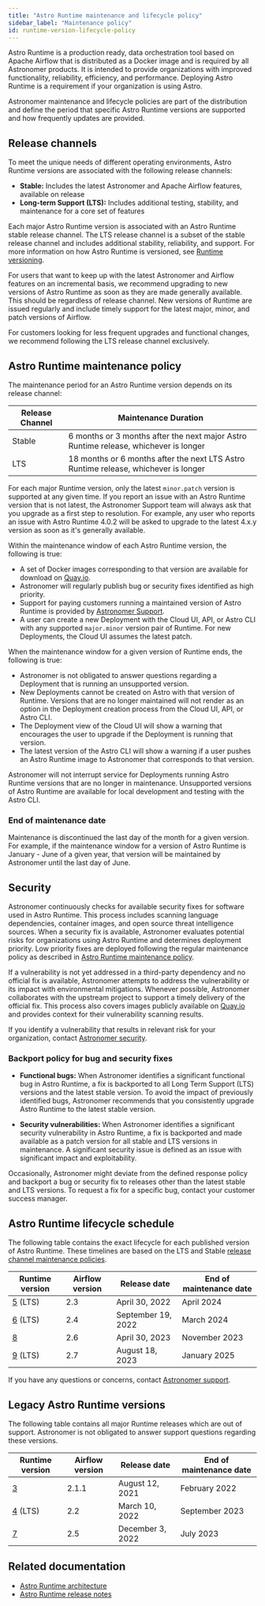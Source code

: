 ```yaml
---
title: "Astro Runtime maintenance and lifecycle policy"
sidebar_label: "Maintenance policy"
id: runtime-version-lifecycle-policy
---
```


<head>
  <meta name="description" content="Learn how Astronomer releases and maintains Astro Runtime. Astro Runtime is a Docker image built by Astronomer that provides a differentiated Apache Airflow experience and execution framework." />
  <meta name="og:description" content="Learn how Astronomer releases and maintains Astro Runtime. Astro Runtime is a Docker image built by Astronomer that provides a differentiated Apache Airflow experience and execution framework." />
</head>

Astro Runtime is a production ready, data orchestration tool based on Apache Airflow that is distributed as a Docker image and is required by all Astronomer products. It is intended to provide organizations with improved functionality, reliability, efficiency, and performance. Deploying Astro Runtime is a requirement if your organization is using Astro.

Astronomer maintenance and lifecycle policies are part of the distribution and define the period that specific Astro Runtime versions are supported and how frequently updates are provided.

## Release channels

To meet the unique needs of different operating environments, Astro Runtime versions are associated with the following release channels:

- **Stable:** Includes the latest Astronomer and Apache Airflow features, available on release
- **Long-term Support (LTS):** Includes additional testing, stability, and maintenance for a core set of features

Each major Astro Runtime version is associated with an Astro Runtime stable release channel. The LTS release channel is a subset of the stable release channel and includes additional stability, reliability, and support. For more information on how Astro Runtime is versioned, see [Runtime versioning](runtime-image-architecture.md#runtime-versioning).

For users that want to keep up with the latest Astronomer and Airflow features on an incremental basis, we recommend upgrading to new versions of Astro Runtime as soon as they are made generally available. This should be regardless of release channel. New versions of Runtime are issued regularly and include timely support for the latest major, minor, and patch versions of Airflow.

For customers looking for less frequent upgrades and functional changes, we recommend following the LTS release channel exclusively.

## Astro Runtime maintenance policy

The maintenance period for an Astro Runtime version depends on its release channel:

| Release Channel | Maintenance Duration                                                                 |
| --------------- | ------------------------------------------------------------------------------------ |
| Stable          | 6 months or 3 months after the next major Astro Runtime release, whichever is longer |
| LTS             | 18 months or 6 months after the next LTS Astro Runtime release, whichever is longer  |

For each major Runtime version, only the latest `minor.patch` version is supported at any given time. If you report an issue with an Astro Runtime version that is not latest, the Astronomer Support team will always ask that you upgrade as a first step to resolution. For example, any user who reports an issue with Astro Runtime 4.0.2 will be asked to upgrade to the latest 4.x.y version as soon as it's generally available.

Within the maintenance window of each Astro Runtime version, the following is true:

- A set of Docker images corresponding to that version are available for download on [Quay.io](https://quay.io/repository/astronomer/astro-runtime?tab=tags).
- Astronomer will regularly publish bug or security fixes identified as high priority.
- Support for paying customers running a maintained version of Astro Runtime is provided by [Astronomer Support](https://cloud.astronomer.io/support).
- A user can create a new Deployment with the Cloud UI, API, or Astro CLI with any supported `major.minor` version pair of Runtime. For new Deployments, the Cloud UI assumes the latest patch.

When the maintenance window for a given version of Runtime ends, the following is true:

- Astronomer is not obligated to answer questions regarding a Deployment that is running an unsupported version.
- New Deployments cannot be created on Astro with that version of Runtime. Versions that are no longer maintained will not render as an option in the Deployment creation process from the Cloud UI, API, or Astro CLI.
- The Deployment view of the Cloud UI will show a warning that encourages the user to upgrade if the Deployment is running that version.
- The latest version of the Astro CLI will show a warning if a user pushes an Astro Runtime image to Astronomer that corresponds to that version.

Astronomer will not interrupt service for Deployments running Astro Runtime versions that are no longer in maintenance. Unsupported versions of Astro Runtime are available for local development and testing with the Astro CLI.

### End of maintenance date

Maintenance is discontinued the last day of the month for a given version. For example, if the maintenance window for a version of Astro Runtime is January - June of a given year, that version will be maintained by Astronomer until the last day of June.

## Security

Astronomer continuously checks for available security fixes for software used in Astro Runtime. This process includes scanning language dependencies, container images, and open source threat intelligence sources. When a security fix is available, Astronomer evaluates potential risks for organizations using Astro Runtime and determines deployment priority. Low priority fixes are deployed following the regular maintenance policy as described in [Astro Runtime maintenance policy](runtime-version-lifecycle-policy.md#astro-runtime-maintenance-policy).

If a vulnerability is not yet addressed in a third-party dependency and no official fix is available, Astronomer attempts to address the vulnerability or its impact with environmental mitigations. Whenever possible, Astronomer collaborates with the upstream project to support a timely delivery of the official fix. This process also covers images publicly available on [Quay.io](https://quay.io/repository/astronomer/astro-runtime?tab=tags) and provides context for their vulnerability scanning results.

If you identify a vulnerability that results in relevant risk for your organization, contact [Astronomer security](mailto:security@astronomer.io).

### Backport policy for bug and security fixes

- **Functional bugs:** When Astronomer identifies a significant functional bug in Astro Runtime, a fix is backported to all Long Term Support (LTS) versions and the latest stable version. To avoid the impact of previously identified bugs, Astronomer recommends that you consistently upgrade Astro Runtime to the latest stable version.

- **Security vulnerabilities:** When Astronomer identifies a significant security vulnerability in Astro Runtime, a fix is backported and made available as a patch version for all stable and LTS versions in maintenance. A significant security issue is defined as an issue with significant impact and exploitability.

Occasionally, Astronomer might deviate from the defined response policy and backport a bug or security fix to releases other than the latest stable and LTS versions. To request a fix for a specific bug, contact your customer success manager.

## Astro Runtime lifecycle schedule

<!--- Version-specific -->

The following table contains the exact lifecycle for each published version of Astro Runtime. These timelines are based on the LTS and Stable [release channel maintenance policies](#release-channels).

| Runtime version                                       | Airflow version | Release date       | End of maintenance date |
| ----------------------------------------------------- | --------------- | ------------------ | ----------------------- |
| [5](runtime-release-notes.md#astro-runtime-500) (LTS) | 2.3             | April 30, 2022     | April 2024              |
| [6](runtime-release-notes.md#astro-runtime-600) (LTS) | 2.4             | September 19, 2022 | March 2024              |
| [8](runtime-release-notes.md#astro-runtime-800)       | 2.6             | April 30, 2023     | November 2023           |
| [9](runtime-release-notes.md#astro-runtime-900) (LTS) | 2.7             | August 18, 2023    | January 2025            |

If you have any questions or concerns, contact [Astronomer support](https://cloud.astronomer.io/support).

## Legacy Astro Runtime versions

The following table contains all major Runtime releases which are out of support. Astronomer is not obligated to answer support questions regarding these versions.

| Runtime version                                 | Airflow version | Release date     | End of maintenance date |
| ----------------------------------------------- | --------------- | ---------------- | ----------------------- |
| [3](runtime-release-notes.md#astro-runtime-300) | 2.1.1           | August 12, 2021  | February 2022           |
| [4](runtime-release-notes.md#astro-runtime-400) (LTS)  | 2.2             | March 10, 2022   | September 2023          |
| [7](runtime-release-notes.md#astro-runtime-700) | 2.5             | December 3, 2022 | July 2023               |

## Related documentation

- [Astro Runtime architecture](runtime-image-architecture.md)
- [Astro Runtime release notes](runtime-release-notes.md)
